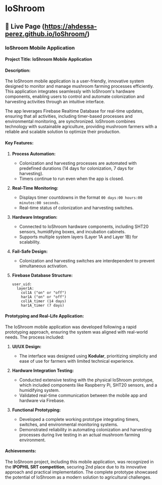 # IoShroom

## 🔗 Live Page (https://ahdessa-perez.github.io/IoShroom/)

### IoShroom Mobile Application

#### Project Title: IoShroom Mobile Application

#### **Description:**  
The IoShroom mobile application is a user-friendly, innovative system designed to monitor and manage mushroom farming processes efficiently. This application integrates seamlessly with IoShroom's hardware components, enabling users to control and automate colonization and harvesting activities through an intuitive interface.

The app leverages Firebase Realtime Database for real-time updates, ensuring that all activities, including timer-based processes and environmental monitoring, are synchronized. IoShroom combines technology with sustainable agriculture, providing mushroom farmers with a reliable and scalable solution to optimize their production.

#### **Key Features:**  
1. **Process Automation:**  
   - Colonization and harvesting processes are automated with predefined durations (14 days for colonization, 7 days for harvesting).  
   - Timers continue to run even when the app is closed.

2. **Real-Time Monitoring:**  
   - Displays timer countdowns in the format `00 days:00 hours:00 minutes:00 seconds`.  
   - Real-time status of colonization and harvesting switches.  

3. **Hardware Integration:**  
   - Connected to IoShroom hardware components, including SHT20 sensors, humidifying boxes, and incubation cabinets.  
   - Supports multiple system layers (Layer 1A and Layer 1B) for scalability.  

4. **Fail-Safe Design:**  
   - Colonization and harvesting switches are interdependent to prevent simultaneous activation.  

5. **Firebase Database Structure:**  
   ```plaintext
   user_uid:
     layer1A:
       col1A ("on" or "off")
       har1A ("on" or "off")
       col1A_timer (14 days)
       har1A_timer (7 days)
   ```

#### **Prototyping and Real-Life Application:**  
The IoShroom mobile application was developed following a rapid prototyping approach, ensuring the system was aligned with real-world needs. The process included:  
1. **UI/UX Design:**  
   - The interface was designed using **Kodular**, prioritizing simplicity and ease of use for farmers with limited technical experience.  

2. **Hardware Integration Testing:**  
   - Conducted extensive testing with the physical IoShroom prototype, which included components like Raspberry Pi, SHT20 sensors, and a humidifying system.  
   - Validated real-time communication between the mobile app and hardware via Firebase.

3. **Functional Prototyping:**  
   - Developed a complete working prototype integrating timers, switches, and environmental monitoring systems.  
   - Demonstrated reliability in automating colonization and harvesting processes during live testing in an actual mushroom farming environment.

#### **Achievements:**  
The IoShroom project, including this mobile application, was recognized in the **IPOPHIL SRT competition**, securing 2nd place due to its innovative approach and practical implementation. The complete prototype showcased the potential of IoShroom as a modern solution to agricultural challenges.

